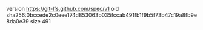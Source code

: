 version https://git-lfs.github.com/spec/v1
oid sha256:0bccede2c0eee174d853063b035fccab491fb1f9b5f73b47c19a8fb9e8da0e39
size 491
